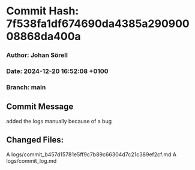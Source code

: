 # Commit Hash: 7f538fa1df674690da4385a29090008868da400a
### Author: Johan Sörell
### Date: 2024-12-20 16:52:08 +0100
### Branch: main

## Commit Message
added the logs manually because of a bug

## Changed Files:
A	logs/commit_b457d15781e5ff9c7b89c66304d7c21c389ef2cf.md
A	logs/commit_log.md
